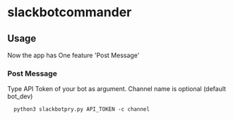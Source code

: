 # slackbotcommander


## Usage

Now the app has One feature 'Post Message'

### Post Message 

Type API Token of your bot as argument.
Channel name is optional (default bot_dev)

```
  python3 slackbotpry.py API_TOKEN -c channel
```
